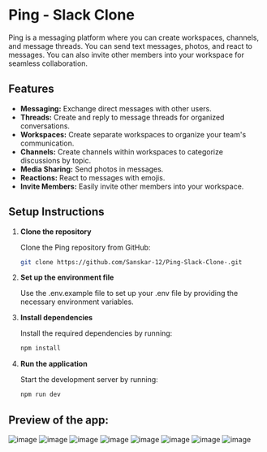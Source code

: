 # Ping - Slack Clone

Ping is a messaging platform where you can create workspaces, channels, and message threads. You can send text messages, photos, and react to messages. You can also invite other members into your workspace for seamless collaboration.

## Features

- **Messaging:** Exchange direct messages with other users.
- **Threads:** Create and reply to message threads for organized conversations.
- **Workspaces:** Create separate workspaces to organize your team's communication.
- **Channels:** Create channels within workspaces to categorize discussions by topic.
- **Media Sharing:** Send photos in messages.
- **Reactions:** React to messages with emojis.
- **Invite Members:** Easily invite other members into your workspace.

## Setup Instructions

1. **Clone the repository**

   Clone the Ping repository from GitHub:
   ```bash
   git clone https://github.com/Sanskar-12/Ping-Slack-Clone-.git
   
2. **Set up the environment file**

   Use the .env.example file to set up your .env file by providing the necessary environment variables.

3. **Install dependencies**

   Install the required dependencies by running:
   ```bash
   npm install
4. **Run the application**

   Start the development server by running:
   ```bash
   npm run dev

## Preview of the app:
![image](https://github.com/user-attachments/assets/63ce1f5c-852e-4934-9ea9-b7c1b0c7d179)
![image](https://github.com/user-attachments/assets/ce4b2680-098f-4d54-855c-da744a6a2ea1)
![image](https://github.com/user-attachments/assets/8e4540f1-1bc7-44ca-9455-ec2900776261)
![image](https://github.com/user-attachments/assets/bd52e4d6-e322-480d-97e0-15ed9ef59cc1)
![image](https://github.com/user-attachments/assets/5fcd2c97-bdb8-4a06-9414-b383d8583c1c)
![image](https://github.com/user-attachments/assets/011b14f4-51c6-488c-804b-6e15cfb5f9fe)
![image](https://github.com/user-attachments/assets/7e960738-a0d0-4218-befd-fe7898b49ca5)
![image](https://github.com/user-attachments/assets/9e86b001-2bef-4a12-9fed-4ed9159c5b93)







  
